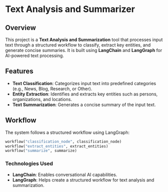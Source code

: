 # Text Analysis and Summarizer

## Overview
This project is a **Text Analysis and Summarization** tool that processes input text through a structured workflow to classify, extract key entities, and generate concise summaries. It is built using **LangChain** and **LangGraph** for AI-powered text processing.

## Features
- **Text Classification**: Categorizes input text into predefined categories (e.g., News, Blog, Research, or Other).
- **Entity Extraction**: Identifies and extracts key entities such as persons, organizations, and locations.
- **Text Summarization**: Generates a concise summary of the input text.

## Workflow
The system follows a structured workflow using LangGraph:
```python
workflow("classification_node", classification_node)
workflow("extract_entities", extract_entities)
workflow("summarize", summarize)
```

### Technologies Used
- **LangChain**: Enables conversational AI capabilities.
- **LangGraph**: Helps create a structured workflow for text analysis and summarization.
